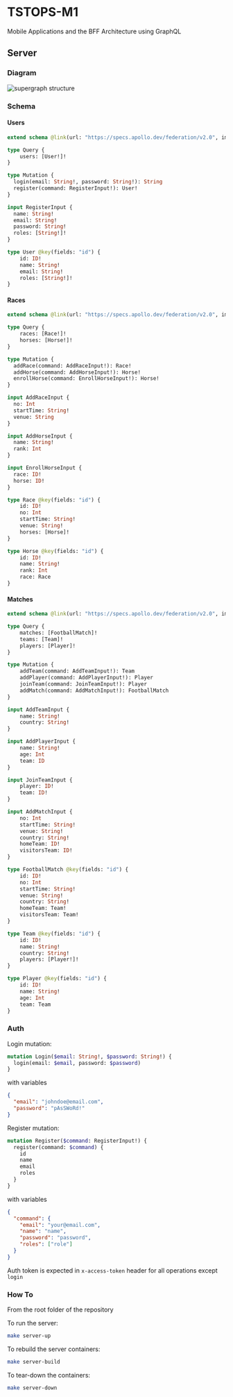 # TSTOPS-M1

Mobile Applications and the BFF Architecture using GraphQL​

## Server

### Diagram

![supergraph structure](./supergraph.drawio.png "Subgraphs")


### Schema

#### Users

```graphql
extend schema @link(url: "https://specs.apollo.dev/federation/v2.0", import: ["@key", "@shareable"])

type Query {
    users: [User!]!
}

type Mutation {
  login(email: String!, password: String!): String
  register(command: RegisterInput!): User!
}

input RegisterInput {
  name: String!
  email: String!
  password: String!
  roles: [String!]!
}

type User @key(fields: "id") {
    id: ID!
    name: String!
    email: String!
    roles: [String!]!
}
```

#### Races

```graphql
extend schema @link(url: "https://specs.apollo.dev/federation/v2.0", import: ["@key", "@shareable"])

type Query {
    races: [Race!]!
    horses: [Horse!]!
}

type Mutation {
  addRace(command: AddRaceInput!): Race!
  addHorse(command: AddHorseInput!): Horse!
  enrollHorse(command: EnrollHorseInput!): Horse!
}

input AddRaceInput {
  no: Int
  startTime: String!
  venue: String
}

input AddHorseInput {
  name: String!
  rank: Int
}

input EnrollHorseInput {
  race: ID!
  horse: ID!
}

type Race @key(fields: "id") {
    id: ID!
    no: Int
    startTime: String!
    venue: String!
    horses: [Horse]!
}

type Horse @key(fields: "id") {
    id: ID!
    name: String!
    rank: Int
    race: Race
}
```

#### Matches

```graphql
extend schema @link(url: "https://specs.apollo.dev/federation/v2.0", import: ["@key", "@shareable"])

type Query {
    matches: [FootballMatch]!
    teams: [Team]!
    players: [Player]!
}

type Mutation {
    addTeam(command: AddTeamInput!): Team
    addPlayer(command: AddPlayerInput!): Player
    joinTeam(command: JoinTeamInput!): Player
    addMatch(command: AddMatchInput!): FootballMatch
}

input AddTeamInput {
    name: String!
    country: String!
}

input AddPlayerInput {
    name: String!
    age: Int
    team: ID
}

input JoinTeamInput {
    player: ID!
    team: ID!
}

input AddMatchInput {
    no: Int
    startTime: String!
    venue: String!
    country: String!
    homeTeam: ID!
    visitorsTeam: ID!
}

type FootballMatch @key(fields: "id") {
    id: ID!
    no: Int
    startTime: String!
    venue: String!
    country: String!
    homeTeam: Team!
    visitorsTeam: Team!
}

type Team @key(fields: "id") {
    id: ID!
    name: String!
    country: String!
    players: [Player!]!
}

type Player @key(fields: "id") {
    id: ID!
    name: String!
    age: Int
    team: Team
}
```

### Auth

Login mutation:

```graphql
mutation Login($email: String!, $password: String!) {
  login(email: $email, password: $password)
}
```

with variables

```json
{
  "email": "johndoe@email.com",
  "password": "pAsSWoRd!"
}
```


Register mutation:

```graphql
mutation Register($command: RegisterInput!) {
  register(command: $command) {
    id
    name
    email
    roles
  }
}
```

with variables

```json
{
  "command": {
    "email": "your@email.com",
    "name": "name",
    "password": "password",
    "roles": ["role"]
  }
}
```

Auth token is expected in `x-access-token` header for all operations except `login`


### How To

From the root folder of the repository

To run the server:

```bash
make server-up
```

To rebuild the server containers:

```bash
make server-build
```

To tear-down the containers:

```bash
make server-down
```
